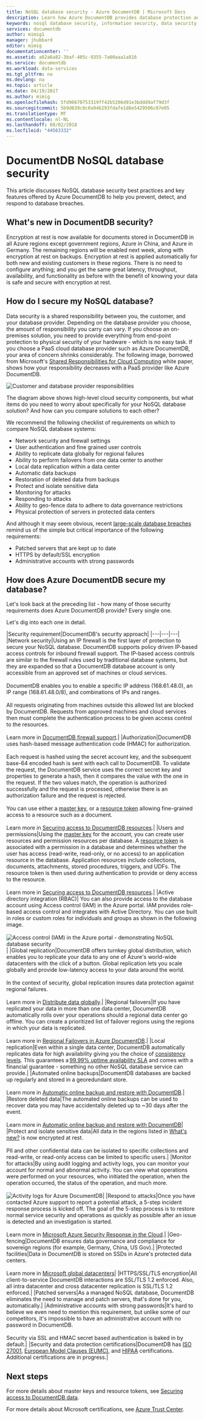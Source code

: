 ```yaml
---
title: NoSQL database security - Azure DocumentDB | Microsoft Docs
description: Learn how Azure DocumentDB provides database protection and data security for your NoSQL data.
keywords: nosql database security, information security, data security, database encryption, database protection, security policies, security testing
services: documentdb
author: mimig1
manager: jhubbard
editor: mimig
documentationcenter: ''
ms.assetid: a02a6a82-3baf-405c-9355-7a00aaa1a816
ms.service: documentdb
ms.workload: data-services
ms.tgt_pltfrm: na
ms.devlang: na
ms.topic: article
ms.date: 04/19/2017
ms.author: mimig
ms.openlocfilehash: 5fd96670753319ff42b5206d91e3bddd9af79d3f
ms.sourcegitcommit: 5b9d839c0c0a94b293fdafe1d6e5429506c07e05
ms.translationtype: MT
ms.contentlocale: nl-NL
ms.lasthandoff: 08/02/2018
ms.locfileid: "44563332"
---
```

# <a name="documentdb-nosql-database-security"></a>DocumentDB NoSQL database security

This article discusses NoSQL database security best practices and key features offered by Azure DocumentDB to help you prevent, detect, and respond to database breaches.
 
## <a name="whats-new-in-documentdb-security"></a>What's new in DocumentDB security?

Encryption at rest is now available for documents stored in DocumentDB in all Azure regions except government regions, Azure in China, and Azure in Germany. The remaining regions will be enabled next week, along with encryption at rest on backups. Encryption at rest is applied automatically for both new and existing customers in these regions. There is no need to configure anything; and you get the same great latency, throughput, availability, and functionality as before with the benefit of knowing your data is safe and secure with encryption at rest.

## <a name="how-do-i-secure-my-nosql-database"></a>How do I secure my NoSQL database? 

Data security is a shared responsibility between you, the customer, and your database provider. Depending on the database provider you choose, the amount of responsibility you carry can vary. If you choose an on-premises solution, you need to provide everything from end-point protection to physical security of your hardware - which is no easy task. If you choose a PaaS cloud database provider such as Azure DocumentDB, your area of concern shrinks considerably. The following image, borrowed from Microsoft's [Shared Responsibilities for Cloud Computing](https://aka.ms/sharedresponsibility) white paper, shows how your responsibility decreases with a PaaS provider like Azure DocumentDB.

![Customer and database provider responsibilities](https://docstestmedia1.blob.core.windows.net/azure-media/articles/documentdb/media/documentdb-nosql-database-security/nosql-database-security-responsibilities.png)

The diagram above shows high-level cloud security components, but what items do you need to worry about specifically for your NoSQL database solution? And how can you compare solutions to each other? 

We recommend the following checklist of requirements on which to compare NoSQL database systems:

- Network security and firewall settings
- User authentication and fine grained user controls
- Ability to replicate data globally for regional failures
- Ability to perform failovers from one data center to another
- Local data replication within a data center
- Automatic data backups
- Restoration of deleted data from backups
- Protect and isolate sensitive data
- Monitoring for attacks
- Responding to attacks
- Ability to geo-fence data to adhere to data governance restrictions
- Physical protection of servers in protected data centers

And although it may seem obvious, recent [large-scale database breaches](http://thehackernews.com/2017/01/mongodb-database-security.html) remind us of the simple but critical importance of the following requirements:
- Patched servers that are kept up to date
- HTTPS by default/SSL encryption
- Administrative accounts with strong passwords

## <a name="how-does-azure-documentdb-secure-my-database"></a>How does Azure DocumentDB secure my database?

Let's look back at the preceding list - how many of those security requirements does Azure DocumentDB provide? Every single one.

Let's dig into each one in detail.

|Security requirement|DocumentDB's security approach|
|---|---|---|
|Network security|Using an IP firewall is the first layer of protection to secure your NoSQL database. DocumentDB supports policy driven IP-based access controls for inbound firewall support. The IP-based access controls are similar to the firewall rules used by traditional database systems, but they are expanded so that a DocumentDB database account is only accessible from an approved set of machines or cloud services. <br><br>DocumentDB enables you to enable a specific IP address (168.61.48.0), an IP range (168.61.48.0/8), and combinations of IPs and ranges. <br><br>All requests originating from machines outside this allowed list are blocked by DocumentDB. Requests from approved machines and cloud services then must complete the authentication process to be given access control to the resources.<br><br>Learn more in [DocumentDB firewall support](documentdb-firewall-support.md).|
|Authorization|DocumentDB uses hash-based message authentication code (HMAC) for authorization. <br><br>Each request is hashed using the secret account key, and the subsequent base-64 encoded hash is sent with each call to DocumentDB. To validate the request, the DocumentDB service uses the correct secret key and properties to generate a hash, then it compares the value with the one in the request. If the two values match, the operation is authorized successfully and the request is processed, otherwise there is an authorization failure and the request is rejected.<br><br>You can use either a [master key](documentdb-secure-access-to-data.md#master-keys), or a [resource token](documentdb-secure-access-to-data.md#resource-tokens) allowing fine-grained access to a resource such as a document.<br><br>Learn more in [Securing access to DocumentDB resources](documentdb-secure-access-to-data.md).|
|Users and permissions|Using the [master key](#master-key) for the account, you can create user resources and permission resources per database. A [resource token](#resource-token) is associated with a permission in a database and determines whether the user has access (read-write, read-only, or no access) to an application resource in the database. Application resources include collections, documents, attachments, stored procedures, triggers, and UDFs. The resource token is then used during authentication to provide or deny access to the resource.<br><br>Learn more in [Securing access to DocumentDB resources](documentdb-secure-access-to-data.md).|
|Active directory integration (RBAC)| You can also provide access to the database account using Access control (IAM) in the Azure portal. IAM provides role-based access control and integrates with Active Directory. You can use built in roles or custom roles for individuals and groups as shown in the following image.<br><br>![Access control (IAM) in the Azure portal - demonstrating NoSQL database security](https://docstestmedia1.blob.core.windows.net/azure-media/articles/documentdb/media/documentdb-nosql-database-security/nosql-database-security-identity-access-management-iam-rbac.png)|
|Global replication|DocumentDB offers turnkey global distribution, which enables you to replicate your data to any one of Azure's world-wide datacenters with the click of a button. Global replication lets you scale globally and provide low-latency access to your data around the world.<br><br>In the context of security, global replication insures data protection against regional failures.<br><br>Learn more in [Distribute data globally](documentdb-distribute-data-globally.md).|
|Regional failovers|If you have replicated your data in more than one data center, DocumentDB automatically rolls over your operations should a regional data center go offline. You can create a prioritized list of failover regions using the regions in which your data is replicated. <br><br>Learn more in [Regional Failovers in Azure DocumentDB](documentdb-regional-failovers.md).|
|Local replication|Even within a single data center, DocumentDB automatically replicates data for high availability giving you the choice of [consistency levels](documentdb-consistency-levels.md). This guarantees a [99.99% uptime availability SLA](https://azure.microsoft.com/support/legal/sla/documentdb/v1_1/) and comes with a financial guarantee - something no other NoSQL database service can provide.|
|Automated online backups|DocumentDB databases are backed up regularly and stored in a georedundant store. <br><br>Learn more in [Automatic online backup and restore with DocumentDB](documentdb-online-backup-and-restore.md).|
|Restore deleted data|The automated online backups can be used to recover data you may have accidentally deleted up to ~30 days after the event. <br><br>Learn more in [Automatic online backup and restore with DocumentDB](documentdb-online-backup-and-restore.md)|
|Protect and isolate sensitive data|All data in the regions listed in [What's new?](#whats-new) is now encrypted at rest.<br><br>PII and other confidential data can be isolated to specific collections and read-write, or read-only access can be limited to specific users.|
|Monitor for attacks|By using audit logging and activity logs, you can monitor your account for normal and abnormal activity. You can view what operations were performed on your resources, who initiated the operation, when the operation occurred, the status of the operation, and much more.<br><br>![Activity logs for Azure DocumentDB](https://docstestmedia1.blob.core.windows.net/azure-media/articles/documentdb/media/documentdb-nosql-database-security/nosql-database-security-application-logging.png)|
|Respond to attacks|Once you have contacted Azure support to report a potential attack, a 5-step incident response process is kicked off. The goal of the 5-step process is to restore normal service security and operations as quickly as possible after an issue is detected and an investigation is started.<br><br>Learn more in [Microsoft Azure Security Response in the Cloud](https://aka.ms/securityresponsepaper).|
|Geo-fencing|DocumentDB ensures data governance and compliance for sovereign regions (for example, Germany, China, US Gov).|
|Protected facilities|Data in DocumentDB is stored on SSDs in Azure's protected data centers.<br><br>Learn more in [Microsoft global datacenters](https://www.microsoft.com/en-us/cloud-platform/global-datacenters)|
|HTTPS/SSL/TLS encryption|All client-to-service DocumentDB interactions are SSL/TLS 1.2 enforced. Also, all intra datacenter and cross datacenter replication is SSL/TLS 1.2 enforced.|
|Patched servers|As a managed NoSQL database, DocumentDB eliminates the need to manage and patch servers, that's done for you, automatically.|
|Administrative accounts with strong passwords|It's hard to believe we even need to mention this requirement, but unlike some of our competitors, it's impossible to have an administrative account with no password in DocumentDB.<br><br> Security via SSL and HMAC secret based authentication is baked in by default.|
|Security and data protection certifications|DocumentDB has [ISO 27001](https://www.microsoft.com/en-us/TrustCenter/Compliance/ISO-IEC-27001), [European Model Clauses (EUMC)](https://www.microsoft.com/en-us/TrustCenter/Compliance/EU-Model-Clauses), and [HIPAA](https://www.microsoft.com/en-us/TrustCenter/Compliance/HIPAA) certifications. Additional certifications are in progress.|

## <a name="next-steps"></a>Next steps

For more details about master keys and resource tokens, see [Securing access to DocumentDB data](documentdb-secure-access-to-data.md).

For more details about Microsoft certifications, see [Azure Trust Center](https://azure.microsoft.com/en-us/support/trust-center/).



